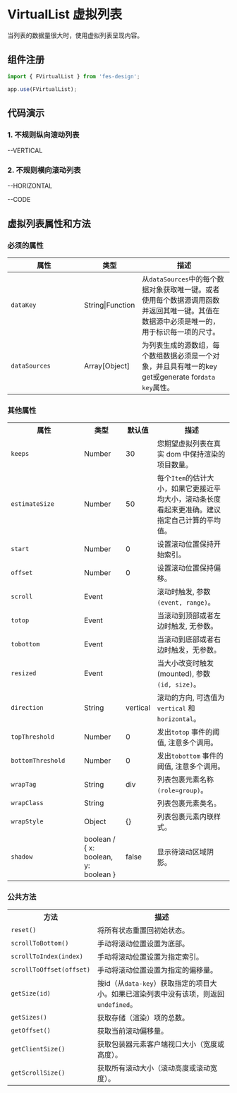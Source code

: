 # VirtualList 虚拟列表

当列表的数据量很大时，使用虚拟列表呈现内容。

## 组件注册

```js
import { FVirtualList } from 'fes-design';

app.use(FVirtualList);
```

## 代码演示

### 1. 不规则纵向滚动列表

--VERTICAL

### 2. 不规则横向滚动列表

--HORIZONTAL

--CODE

## 虚拟列表属性和方法

### 必须的属性

| **<span style="width:150px;display:inline-block;">属性</span>** | **类型**  | **描述**                                                               |
|------------------|------------------|-----------------------------------------------------------------------------------------------------------------------------------------------------------------------------------------------------------------------------|
| `dataKey`       | String\|Function | 从`dataSources`中的每个数据对象获取唯一键。或者使用每个数据源调用函数并返回其唯一键。其值在数据源中必须是唯一的，用于标识每一项的尺寸。 |
| `dataSources`   | Array[Object]    | 为列表生成的源数组，每个数组数据必须是一个对象，并且具有唯一的key get或generate for`data key`属性。 |

### 其他属性

  <p></p>
  <table>
    <tr>
      <th><span style="width:150px;display:inline-block;">属性</span></th>
      <th>类型</th>
      <th><span style="width:50px;display:inline-block;">默认值</span></th>
      <th>描述</th>
    </tr>
    <tr>
      <td><code>keeps</code></td>
      <td>Number</td>
      <td>30</td>
      <td>您期望虚拟列表在真实 dom 中保持渲染的项目数量。 </td>
    </tr>
    <tr>
      <td><code>estimateSize</code></td>
      <td>Number</td>
      <td>50</td>
      <td>每个<code>Item</code>的估计大小，如果它更接近平均大小，滚动条长度看起来更准确。建议指定自己计算的平均值。</td>
    </tr>
    <tr>
      <td><code>start</code></td>
      <td>Number</td>
      <td>0</td>
      <td>设置滚动位置保持开始索引。</td>
    </tr>
    <tr>
      <td><code>offset</code></td>
      <td>Number</td>
      <td>0</td>
      <td>设置滚动位置保持偏移。 </td>
    </tr>
    <tr>
      <td><code>scroll</code></td>
      <td>Event</td>
      <td></td>
      <td>滚动时触发, 参数 <code>(event, range)</code>。</td>
    </tr>
    <tr>
      <td><code>totop</code></td>
      <td>Event</td>
      <td></td>
      <td>当滚动到顶部或者左边时触发, 无参数。</td>
    </tr>
    <tr>
      <td><code>tobottom</code></td>
      <td>Event</td>
      <td></td>
      <td>当滚动到底部或者右边时触发，无参数。</td>
    </tr>
    <tr>
      <td><code>resized</code></td>
      <td>Event</td>
      <td></td>
      <td>当大小改变时触发 (mounted), 参数 <code>(id, size)</code>。</td>
    </tr>
    <tr>
      <td><code>direction</code></td>
      <td>String</td>
      <td>vertical</td>
      <td>滚动的方向, 可选值为 <code>vertical</code> 和 <code>horizontal</code>。</td>
    </tr>
    <tr>
      <td><code>topThreshold</code></td>
      <td>Number</td>
      <td>0</td>
      <td>发出<code>totop</code> 事件的阈值, 注意多个调用。</td>
    </tr>
    <tr>
      <td><code>bottomThreshold</code></td>
      <td>Number</td>
      <td>0</td>
      <td>发出<code>tobottom</code> 事件的阈值, 注意多个调用。</td>
    </tr>
    <tr>
      <td><code>wrapTag</code></td>
      <td>String</td>
      <td>div</td>
      <td>列表包裹元素名称<code>(role=group)</code>。</td>
    </tr>
    <tr>
      <td><code>wrapClass</code></td>
      <td>String</td>
      <td></td>
      <td>列表包裹元素类名。</td>
    </tr>
    <tr>
      <td><code>wrapStyle</code></td>
      <td>Object</td>
      <td>{}</td>
      <td>列表包裹元素内联样式。</td>
    </tr>
    <tr>
      <td><code>shadow</code></td>
      <td>boolean /  { x: boolean, y: boolean }   </td>
      <td>false</td>
      <td>显示待滚动区域阴影。</td>
    </tr>

  </table>

### 公共方法

  <p></p>
  <table>
    <tr>
      <th><span style="width:150px;display:inline-block;">方法</span></th>
      <th>描述</th>
    </tr>
    <tr>
      <td><code>reset()</code></td>
      <td>将所有状态重置回初始状态。</td>
    </tr>
    <tr>
      <td><code>scrollToBottom()</code></td>
      <td>手动将滚动位置设置为底部。</td>
    </tr>
    <tr>
      <td><code>scrollToIndex(index)</code></td>
      <td>手动将滚动位置设置为指定索引。 </td>
    </tr>
    <tr>
      <td><code>scrollToOffset(offset)</code></td>
      <td>手动将滚动位置设置为指定的偏移量。</td>
    </tr>
    <tr>
      <td><code>getSize(id)</code></td>
      <td>按id（从<code>data-key</code>）获取指定的项目大小。如果已渲染列表中没有该项，则返回<code>undefined</code>。</td>
    </tr>
    <tr>
      <td><code>getSizes()</code></td>
      <td>获取存储（渲染）项的总数。</td>
    </tr>
    <tr>
      <td><code>getOffset()</code></td>
      <td>获取当前滚动偏移量。 </td>
    </tr>
    <tr>
      <td><code>getClientSize()</code></td>
      <td>获取包装器元素客户端视口大小（宽度或高度）。</td>
    </tr>
    <tr>
      <td><code>getScrollSize()</code></td>
      <td>获取所有滚动大小（滚动高度或滚动宽度）。 </td>
    </tr>
  </table>
